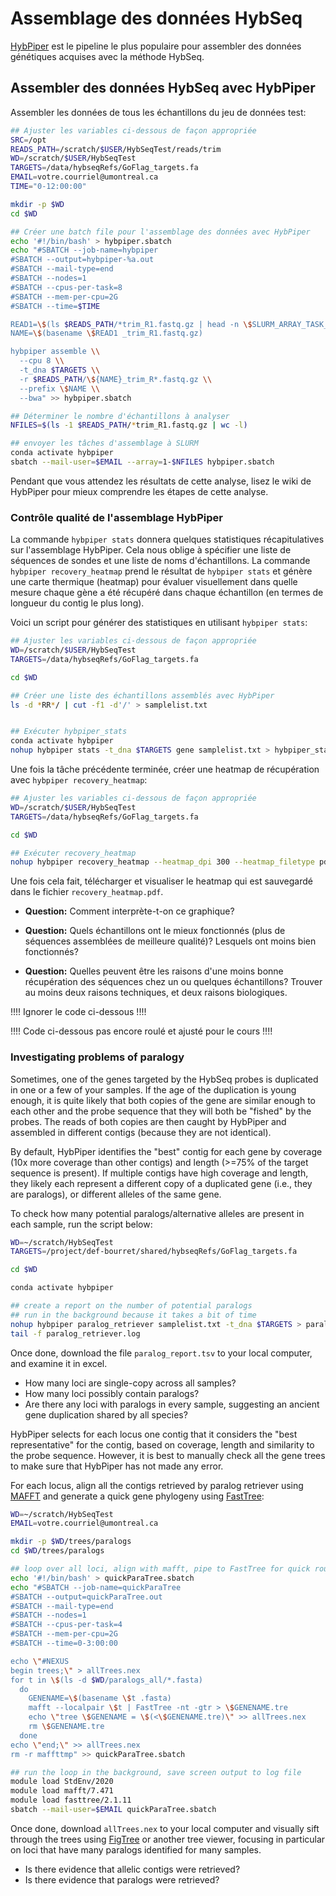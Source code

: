 # Assemblage des données HybSeq

[HybPiper](https://github.com/mossmatters/HybPiper) est le pipeline le plus populaire pour assembler des 
données génétiques acquises avec la méthode HybSeq.

## Assembler des données HybSeq avec HybPiper

Assembler les données de tous les échantillons du jeu de données test:  
```bash
## Ajuster les variables ci-dessous de façon appropriée
SRC=/opt
READS_PATH=/scratch/$USER/HybSeqTest/reads/trim
WD=/scratch/$USER/HybSeqTest
TARGETS=/data/hybseqRefs/GoFlag_targets.fa
EMAIL=votre.courriel@umontreal.ca
TIME="0-12:00:00"

mkdir -p $WD
cd $WD

## Créer une batch file pour l'assemblage des données avec HybPiper
echo '#!/bin/bash' > hybpiper.sbatch
echo "#SBATCH --job-name=hybpiper
#SBATCH --output=hybpiper-%a.out
#SBATCH --mail-type=end
#SBATCH --nodes=1
#SBATCH --cpus-per-task=8
#SBATCH --mem-per-cpu=2G
#SBATCH --time=$TIME

READ1=\$(ls $READS_PATH/*trim_R1.fastq.gz | head -n \$SLURM_ARRAY_TASK_ID | tail -1)
NAME=\$(basename \$READ1 _trim_R1.fastq.gz)

hybpiper assemble \\
  --cpu 8 \\
  -t_dna $TARGETS \\
  -r $READS_PATH/\${NAME}_trim_R*.fastq.gz \\
  --prefix \$NAME \\
  --bwa" >> hybpiper.sbatch

## Déterminer le nombre d'échantillons à analyser
NFILES=$(ls -1 $READS_PATH/*trim_R1.fastq.gz | wc -l)

## envoyer les tâches d'assemblage à SLURM
conda activate hybpiper
sbatch --mail-user=$EMAIL --array=1-$NFILES hybpiper.sbatch

```

Pendant que vous attendez les résultats de cette analyse, lisez le wiki de HybPiper pour mieux comprendre
les étapes de cette analyse.

### Contrôle qualité de l'assemblage HybPiper

La commande `hybpiper stats` donnera quelques statistiques récapitulatives sur l'assemblage HybPiper. 
Cela nous oblige à spécifier une liste de séquences de sondes et une liste de noms d'échantillons. La 
commande `hybpiper recovery_heatmap` prend le résultat de `hybpiper stats` et génère une carte thermique 
(heatmap) pour évaluer visuellement dans quelle mesure chaque gène a été récupéré dans chaque échantillon 
(en termes de longueur du contig le plus long).

Voici un script pour générer des statistiques en utilisant `hybpiper stats`:  
```bash
## Ajuster les variables ci-dessous de façon appropriée
WD=/scratch/$USER/HybSeqTest
TARGETS=/data/hybseqRefs/GoFlag_targets.fa

cd $WD

## Créer une liste des échantillons assemblés avec HybPiper
ls -d *RR*/ | cut -f1 -d'/' > samplelist.txt


## Exécuter hybpiper_stats
conda activate hybpiper
nohup hybpiper stats -t_dna $TARGETS gene samplelist.txt > hybpiper_stats.log &

```

Une fois la tâche précédente terminée, créer une heatmap de récupération avec `hybpiper recovery_heatmap`:  
```bash
## Ajuster les variables ci-dessous de façon appropriée
WD=/scratch/$USER/HybSeqTest
TARGETS=/data/hybseqRefs/GoFlag_targets.fa

cd $WD

## Exécuter recovery_heatmap
nohup hybpiper recovery_heatmap --heatmap_dpi 300 --heatmap_filetype pdf seq_lengths.tsv > hybpiper_heatmap.log &

```

Une fois cela fait, télécharger et visualiser le heatmap qui est sauvegardé dans le fichier 
`recovery_heatmap.pdf`.

- **Question:** Comment interprète-t-on ce graphique?

- **Question:** Quels échantillons ont le mieux fonctionnés (plus de séquences assemblées de meilleure 
qualité)? Lesquels ont moins bien fonctionnés?

- **Question:** Quelles peuvent être les raisons d'une moins bonne récupération des séquences chez un ou 
quelques échantillons? Trouver au moins deux raisons techniques, et deux raisons biologiques.








!!!! Ignorer le code ci-dessous !!!!

!!!! Code ci-dessous pas encore roulé et ajusté pour le cours !!!!











### Investigating problems of paralogy

Sometimes, one of the genes targeted by the HybSeq probes is duplicated in one or a few of your samples. 
If the age of the duplication is young enough, it is quite likely that both copies of the gene are similar 
enough to each other and the probe sequence that they will both be "fished" by the probes. The reads of 
both copies are then caught by HybPiper and assembled in different contigs (because they are not identical).

By default, HybPiper identifies the "best" contig for each gene by coverage (10x more coverage than 
other contigs) and length (>=75% of the target sequence is present). If multiple contigs have high 
coverage and length, they likely each represent a different copy of a duplicated gene (i.e., they are 
paralogs), or different alleles of the same gene.

To check how many potential paralogs/alternative alleles are present in each sample, run the script 
below:
```bash
WD=~/scratch/HybSeqTest
TARGETS=/project/def-bourret/shared/hybseqRefs/GoFlag_targets.fa

cd $WD

conda activate hybpiper

## create a report on the number of potential paralogs
## run in the background because it takes a bit of time
nohup hybpiper paralog_retriever samplelist.txt -t_dna $TARGETS > paralog_retriever.log &
tail -f paralog_retriever.log

```

Once done, download the file `paralog_report.tsv` to your local computer, and examine it in excel.
- How many loci are single-copy across all samples?
- How many loci possibly contain paralogs?
- Are there any loci with paralogs in every sample, suggesting an ancient gene duplication shared by 
all species?

HybPiper selects for each locus one contig that it considers the "best representative" for the contig,
 based on coverage, length and similarity to the probe sequence. However, it is best to manually check 
 all the gene trees to make sure that HybPiper has not made any error.

For each locus, align all the contigs retrieved by paralog retriever using 
[MAFFT](https://mafft.cbrc.jp/alignment/software/about.html) and generate a quick gene phylogeny 
using [FastTree](http://www.microbesonline.org/fasttree/):  
```bash
WD=~/scratch/HybSeqTest
EMAIL=votre.courriel@umontreal.ca

mkdir -p $WD/trees/paralogs
cd $WD/trees/paralogs

## loop over all loci, align with mafft, pipe to FastTree for quick rough phylogeny
echo '#!/bin/bash' > quickParaTree.sbatch
echo "#SBATCH --job-name=quickParaTree
#SBATCH --output=quickParaTree.out
#SBATCH --mail-type=end
#SBATCH --nodes=1
#SBATCH --cpus-per-task=4
#SBATCH --mem-per-cpu=2G
#SBATCH --time=0-3:00:00

echo \"#NEXUS
begin trees;\" > allTrees.nex
for t in \$(ls -d $WD/paralogs_all/*.fasta)
  do
    GENENAME=\$(basename \$t .fasta)
    mafft --localpair \$t | FastTree -nt -gtr > \$GENENAME.tre
    echo \"tree \$GENENAME = \$(<\$GENENAME.tre)\" >> allTrees.nex
    rm \$GENENAME.tre
  done
echo \"end;\" >> allTrees.nex
rm -r maffttmp" >> quickParaTree.sbatch

## run the loop in the background, save screen output to log file
module load StdEnv/2020
module load mafft/7.471
module load fasttree/2.1.11
sbatch --mail-user=$EMAIL quickParaTree.sbatch

```

Once done, download `allTrees.nex` to your local computer and visually sift through the trees 
using [FigTree](http://tree.bio.ed.ac.uk/software/figtree/) or another tree viewer, focusing in 
particular on loci that have many paralogs identified for many samples. 
- Is there evidence that allelic contigs were retrieved? 
- Is there evidence that paralogs were retrieved?


